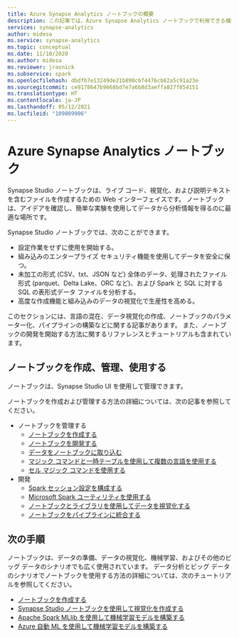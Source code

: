 ```yaml
---
title: Azure Synapse Analytics ノートブックの概要
description: この記事では、Azure Synapse Analytics ノートブックで利用できる機能の概要について説明します。
services: synapse-analytics
author: midesa
ms.service: synapse-analytics
ms.topic: conceptual
ms.date: 11/18/2020
ms.author: midesa
ms.reviewer: jrasnick
ms.subservice: spark
ms.openlocfilehash: dbdfb7e13249de21b890c6f4476cb82a5c91a23e
ms.sourcegitcommit: ce9178647b9668bd7e7a6b8d3aeffa827f854151
ms.translationtype: HT
ms.contentlocale: ja-JP
ms.lasthandoff: 05/12/2021
ms.locfileid: "109809906"
---
```

# <a name="azure-synapse-analytics-notebooks"></a>Azure Synapse Analytics ノートブック

Synapse Studio ノートブックは、ライブ コード、視覚化、および説明テキストを含むファイルを作成するための Web インターフェイスです。 ノートブックは、アイデアを確認し、簡単な実験を使用してデータから分析情報を得るのに最適な場所です。 

Synapse Studio ノートブックでは、次のことができます。

* 設定作業をせずに使用を開始する。
* 組み込みのエンタープライズ セキュリティ機能を使用してデータを安全に保つ。
* 未加工の形式 (CSV、txt、JSON など) 全体のデータ、処理されたファイル形式 (parquet、Delta Lake、ORC など)、および Spark と SQL に対する SQL の表形式データ ファイルを分析する。
* 高度な作成機能と組み込みのデータの視覚化で生産性を高める。

このセクションには、言語の混在、データ視覚化の作成、ノートブックのパラメーター化、パイプラインの構築などに関する記事があります。 また、ノートブックの開発を開始する方法に関するリファレンスとチュートリアルも含まれています。

## <a name="create-manage-and-use-notebooks"></a>ノートブックを作成、管理、使用する
ノートブックは、Synapse Studio UI を使用して管理できます。 

ノートブックを作成および管理する方法の詳細については、次の記事を参照してください。
  - ノートブックを管理する
    - [ ノートブックを作成する](./spark/../apache-spark-development-using-notebooks.md#create-a-notebook)
    - [ノートブックを開発する](./spark/../apache-spark-development-using-notebooks.md#develop-notebooks)
    - [データをノートブックに取り込む](./spark/../apache-spark-development-using-notebooks.md#bring-data-to-a-notebook)
    - [マジック コマンドと一時テーブルを使用して複数の言語を使用する](./spark/../apache-spark-development-using-notebooks.md#integrate-a-notebook)
    - [セル マジック コマンドを使用する](./spark/../apache-spark-development-using-notebooks.md#magic-commands)
  - 開発
    - [Spark セッション設定を構成する](./spark/../apache-spark-development-using-notebooks.md#spark-session-config)
    - [Microsoft Spark ユーティリティを使用する](./spark/../microsoft-spark-utilities.md)
    - [ノートブックとライブラリを使用してデータを視覚化する](./spark/../apache-spark-data-visualization.md)
    - [ノートブックをパイプラインに統合する](./spark/../apache-spark-development-using-notebooks.md#integrate-a-notebook)


## <a name="next-steps"></a>次の手順
ノートブックは、データの準備、データの視覚化、機械学習、およびその他のビッグ データのシナリオでも広く使用されています。 データ分析とビッグ データのシナリオでノートブックを使用する方法の詳細については、次のチュートリアルを参照してください。
  - [ノートブックを作成する](./spark/../../quickstart-apache-spark-notebook.md)
  - [Synapse Studio ノートブックを使用して視覚化を作成する](./spark/../apache-spark-data-visualization-tutorial.md)
  - [Apache Spark MLlib を使用して機械学習モデルを構築する](./spark/../apache-spark-machine-learning-mllib-notebook.md)
  - [Azure 自動 ML を使用して機械学習モデルを構築する](./spark/../apache-spark-azure-machine-learning-tutorial.md)
